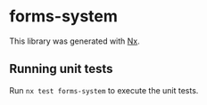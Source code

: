 # forms-system

This library was generated with [Nx](https://nx.dev).

## Running unit tests

Run `nx test forms-system` to execute the unit tests.
